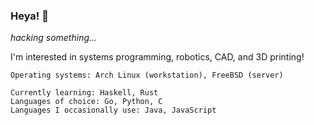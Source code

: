 ### Heya! 👋
*hacking something...*

I'm interested in systems programming, robotics, CAD, and 3D printing!
```
Operating systems: Arch Linux (workstation), FreeBSD (server)

Currently learning: Haskell, Rust
Languages of choice: Go, Python, C
Languages I occasionally use: Java, JavaScript
```
